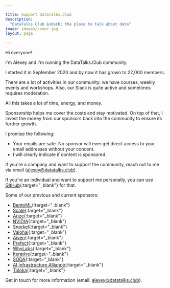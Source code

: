 ```yaml
---

title: Support DataTalks.Club
description:
  "DataTalks.Club &ndash; the place to talk about data"
image: images/cover.jpg
layout: page

---
```



Hi everyone!

I'm Alexey and I'm running the DataTalks.Club community.

I started it in September 2020 and by now it has grown to 22,000 members.

There are a lot of activities in our community: we have courses,
weekly events and workshops. Also, our Slack is quite active and
sometimes requires moderation.

All this takes a lot of time, energy, and money.

Sponsorship helps me cover the costs and stay motivated.
On top of that, I invest the money from our sponsors back
into the community to ensure its further growth.

I promise the following:

* Your emails are safe. No sponsor will ever get direct access
  to your email addresses without your concent. 
* I will clearly indicate if content is sponsored.

If you're a company and want to support the community,
reach out to me via email (alexey@datatalks.club).

If you're an individual and want to support me personally, you can use
[GitHub](https://github.com/sponsors/alexeygrigorev){:target="_blank"}
for that.

Some of our previous and current sponsors:

- [BentoML](https://www.bentoml.com/){:target="_blank"}
- [Scale](https://scale.com/){:target="_blank"}
- [Arize](https://arize.com/){:target="_blank"}
- [NVIDIA](https://www.nvidia.com/){:target="_blank"}
- [Snorkel](https://www.snorkel.org/){:target="_blank"}
- [Valohai](https://valohai.com/){:target="_blank"}
- [Aiven](https://aiven.io/){:target="_blank"}
- [Prefect](https://www.prefect.io/){:target="_blank"}
- [WhyLabs](https://whylabs.ai/){:target="_blank"}
- [Iterative](https://iterative.ai/){:target="_blank"}
- [SODA](https://www.soda.io/){:target="_blank"}
- [AI Infrastructure Alliance](https://ai-infrastructure.org/){:target="_blank"}
- [Toloka](https://toloka.ai/){:target="_blank"}


Get in touch for more information (email: alexey@datatalks.club).